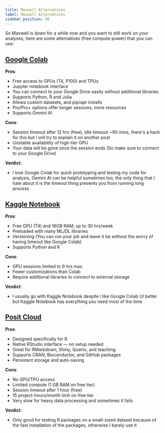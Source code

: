 ```yaml
---
title: Maxwell Alternatives
label: Maxwell Alternatives
sidebar_position: 98
---
```


So Maxwell is down for a while now and you want to still work on your analyses, here are some alternatives (free compute power) that you can use:
## [Google Colab](https://colab.research.google.com/)
**Pros**:
- Free access to GPUs (T4, P100) and TPUs
- Jupyter notebook interface
- You can connect to your Google Drive easily without additional libraries
- Supports Python, R and Julia
- Allows custom datasets, and pip/apt installs
- Pro/Pro+ options offer longer sessions, more resources
- Supports Gemini AI

**Cons**:
- Session timeout after 12 hrs (free), idle timeout ~90 mins, there's a hack for this but I will try to explain it on another post
- Unstable availability of high-tier GPU
- Your data will be gone once the session ends (So make sure to connect to your Google Drive)

**Verdict**:
- I love Google Colab for quick prototyping and testing my code for analysis, Gemini AI can be helpful sometimes too, the only thing that I hate about it is the timeout thing prevents you from running long process


## [Kaggle Notebook](https://www.kaggle.com/code)
**Pros**:
- Free GPU (T4) and 16GB RAM, up to 30 hrs/week
- Preloaded with many ML/DL libraries
- Versioning (You can run your job and leave it be without the worry of having timeout like Google Colab)
- Supports Python and R

**Cons**:
- GPU sessions limited to 9 hrs max
- Fewer customizations than Colab
- Require additional libraries to connect to external storage

**Verdict**:
- I usually go with Kaggle Notebook despite I like Google Colab UI better but Kaggle Notebook has everything you need most of the time

## [Posit Cloud](https://posit.cloud/)
**Pros**:
- Designed specifically for R
- Native RStudio interface — no setup needed
- Great for RMarkdown, Shiny, Quarto, and teaching
- Supports CRAN, Bioconductor, and GitHub packages
- Persistent storage and auto-saving

**Cons**:
- No GPU/TPU access
- Limited compute (1 GB RAM on free tier)
- Session timeout after 1 hour (free)
- 15 project-hours/month limit on free tier
- Very slow for heavy data processing and sometimes it fails

**Verdict**:
- Only good for testing R packages on a small-sized dataset because of the fast installation of the packages, otherwise I barely use it
